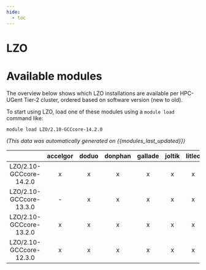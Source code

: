 ```yaml
---
hide:
  - toc
---
```


LZO
===

# Available modules


The overview below shows which LZO installations are available per HPC-UGent Tier-2 cluster, ordered based on software version (new to old).

To start using LZO, load one of these modules using a `module load` command like:

```shell
module load LZO/2.10-GCCcore-14.2.0
```

*(This data was automatically generated on {{modules_last_updated}})*

| |accelgor|doduo|donphan|gallade|joltik|litleo|shinx|
| :---: | :---: | :---: | :---: | :---: | :---: | :---: | :---: |
|LZO/2.10-GCCcore-14.2.0|x|x|x|x|x|x|x|
|LZO/2.10-GCCcore-13.3.0|-|x|x|x|x|x|x|
|LZO/2.10-GCCcore-13.2.0|x|x|x|x|x|x|x|
|LZO/2.10-GCCcore-12.3.0|x|x|x|x|x|x|x|
